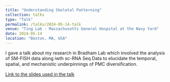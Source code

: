 ```yaml
---
title: "Understanding Skeletal Patterning"
collection: talks
type: "Talk"
permalink: /talks/2024-05-14-talk
venue: "Ting Lab - Massachusetts General Hospital at the Navy Yard"
date: 2024-05-14
location: "Boston, MA, USA"
---
```


I gave a talk about my research in Bradham Lab which involved the analysis of SM-FISH data along iwth sc-RNA Seq Data to elucidate the temporal, spatial, and mechanistic underpinnings of PMC diversiﬁcation.

[Link to the slides used in the talk](https://docs.google.com/presentation/d/1h_bQ9o3dC1Gh-eSNnzEcC0RTMqIAoCWh/edit?usp=sharing&ouid=103568743647686940766&rtpof=true&sd=true)
